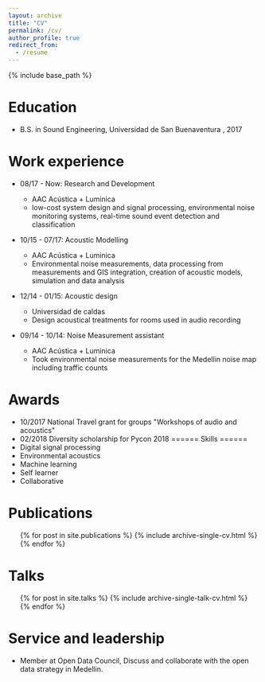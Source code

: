 ```yaml
---
layout: archive
title: "CV"
permalink: /cv/
author_profile: true
redirect_from:
  - /resume
---
```


{% include base_path %}

Education
======
* B.S. in Sound Engineering, Universidad de San Buenaventura , 2017

Work experience
======
* 08/17 - Now: Research and Development
  * AAC Acústica + Luminica
  * low-cost system design and signal processing, environmental noise monitoring systems,
    real-time sound event detection and classification

* 10/15 - 07/17: Acoustic Modelling
  * AAC Acústica + Luminica
  * Environmental noise measurements, data processing from measurements
    and GIS integration, creation of acoustic models, simulation and data analysis
    
* 12/14 - 01/15: Acoustic design
  * Universidad de caldas
  * Design acoustical treatments for rooms used in audio recording
    
* 09/14 - 10/14: Noise Measurement assistant
  * AAC Acústica + Luminica
  * Took environmental noise measurements for the Medellin noise map including traffic counts
 
Awards
====== 
  * 10/2017 National Travel grant for groups "Workshops of audio and acoustics"
  * 02/2018 Diversity scholarship for Pycon 2018
======
Skills
======
* Digital signal processing
* Environmental acoustics
* Machine learning
* Self learner
* Collaborative

Publications
======
  <ul>{% for post in site.publications %}
    {% include archive-single-cv.html %}
  {% endfor %}</ul>
  
Talks
======
  <ul>{% for post in site.talks %}
    {% include archive-single-talk-cv.html %}
  {% endfor %}</ul>
  
  
Service and leadership
======
* Member at Open Data Council, Discuss and collaborate with the open data strategy in Medellin.
